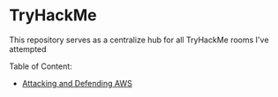 # TryHackMe

This repository serves as a centralize hub for all TryHackMe rooms I've attempted

Table of Content:
- [Attacking and Defending AWS](attcking-defending-aws)
